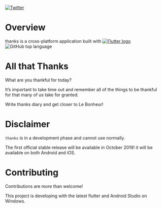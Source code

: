 [![Twitter](https://img.shields.io/twitter/url/https/github.com/tdh8316/thanks.svg?style=social)](https://twitter.com/intent/tweet?text=Wow:&url=https%3A%2F%2Fgithub.com%2Ftdh8316%2Fthanks)
# Overview
thanks is a cross-platform application built with
[![Flutter logo][]][flutter.dev]
![GitHub top language](https://img.shields.io/github/languages/top/tdh8316/thanks.svg)

# All that Thanks
What are you thankful for today?

It’s important to take time out and remember all of the things to
be thankful for that many of us take for granted.

Write thanks diary and get closer to Le Bonheur!

# Disclaimer
`thanks` is in a development phase and cannot use normally.

The first official stable release will be available in October 2019!
it will be available on both Android and iOS.

# Contributing
Contributions are more than welcome!

This project is developing with the latest flutter and Android Studio on Windows.


[Flutter logo]: https://flutter.dev/assets/flutter-lockup-4cb0ee072ab312e59784d9fbf4fb7ad42688a7fdaea1270ccf6bbf4f34b7e03f.svg
[flutter.dev]: https://flutter.dev
